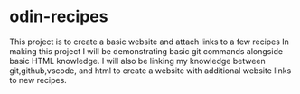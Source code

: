 # odin-recipes
This project is to create a basic website and attach links to a few recipes
In making this project I will be demonstrating basic git commands alongside basic HTML knowledge. I will also be linking my knowledge between git,github,vscode, and html to create a website with additional website links to new recipes.